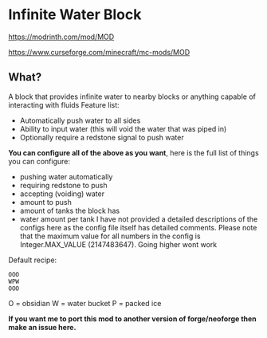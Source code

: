 # Infinite Water Block
https://modrinth.com/mod/MOD

https://www.curseforge.com/minecraft/mc-mods/MOD



## What?
A block that provides infinite water to nearby blocks or anything capable of interacting with fluids
Feature list:
- Automatically push water to all sides
- Ability to input water (this will void the water that was piped in)
- Optionally require a redstone signal to push water

**You can configure all of the above as you want**, here is the full list of things you can configure:
- pushing water automatically
- requiring redstone to push
- accepting (voiding) water
- amount to push
- amount of tanks the block has
- water amount per tank
I have not provided a detailed descriptions of the configs here as the config file itself has detailed comments.
Please note that the maximum value for all numbers in the config is Integer.MAX_VALUE (2147483647). Going higher wont work


Default recipe:
```
OOO
WPW
OOO
```
O = obsidian
W = water bucket
P = packed ice

**If you want me to port this mod to another version of forge/neoforge then make an issue here.**

